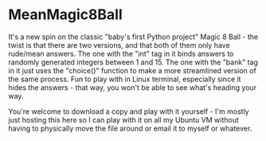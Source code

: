 # MeanMagic8Ball
It's a new spin on the classic "baby's first Python project" Magic 8 Ball - the twist is that there are two versions, and that both of them only have rude/mean answers. The one with the "int" tag in it binds answers to randomly generated integers between 1 and 15. The one with the "bank" tag in it just uses the "choice()" function to make a more streamlined version of the same process. Fun to play with in Linux terminal, especially since it hides the answers - that way, you won't be able to see what's heading your way.

You're welcome to download a copy and play with it yourself - I'm mostly just hosting this here so I can play with it on all my Ubuntu VM without having to physically move the file around or email it to myself or whatever.
